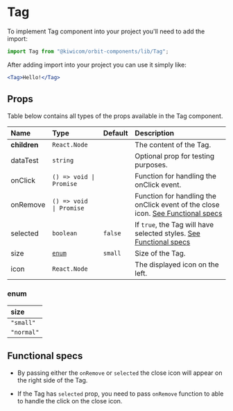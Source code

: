 # Tag
To implement Tag component into your project you'll need to add the import:
```jsx
import Tag from "@kiwicom/orbit-components/lib/Tag";
```
After adding import into your project you can use it simply like:
```jsx
<Tag>Hello!</Tag>
```
## Props
Table below contains all types of the props available in the Tag component.

| Name          | Type                      | Default         | Description                      |
| :------------ | :------------------------ | :-------------- | :------------------------------- |
| **children**  | `React.Node`              |                 | The content of the Tag.
| dataTest      | `string`                  |                 | Optional prop for testing purposes.
| onClick       | `() => void \| Promise`   |                 | Function for handling the onClick event.
| onRemove      | `() => void  \| Promise`  |                 | Function for handling the onClick event of the close icon.  [See Functional specs](#functional-specs)
| selected      | `boolean`                 | `false`         | If `true`, the Tag will have selected styles.  [See Functional specs](#functional-specs)
| size          | [`enum`](#enum)           | `small`         | Size of the Tag.
| icon          | `React.Node`              |                 | The displayed icon on the left.

### enum

| size       |
| :--------- |
| `"small"`  |
| `"normal"` |

## Functional specs
* By passing either the `onRemove` or `selected` the close icon will appear on the right side of the Tag.

* If the Tag has `selected` prop, you need to pass `onRemove` function to able to handle the click on the close icon.
